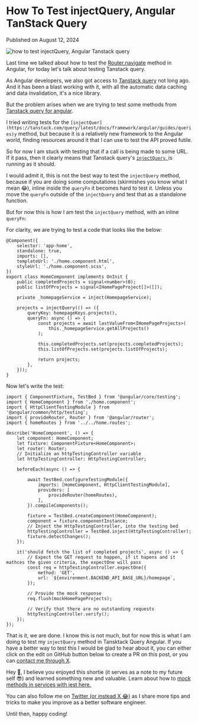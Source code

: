 # How To Test injectQuery, Angular TanStack Query

Published on August 12, 2024

![how to test injectQuery, Angular Tanstack query](https://cdn.sanity.io/images/ok7qsbpm/production/f69ea5e5dd61eac31fa2f10e28e5faf1d17cc93d-1692x1024.jpg?q=75&fit=clip&auto=format&fm=webp)

Last time we talked about how to test the [Router.navigate](https://konadu.devhow-to-test-router-navigate-in-angular) method in Angular, for today let's talk about testing Tanstack query.

As Angular developers, we also got access to [Tanstack query](https://tanstack.com/query/latest/docs/framework/angular/overview) not long ago. And it has been a blast working with it, with all the automatic data caching and data invalidation, it's a nice library.

But the problem arises when we are trying to test some methods from [Tanstack query for angular](https://tanstack.com/query/latest/docs/framework/angular/overview).

I tried writing tests for the `[injectQuer](https://tanstack.com/query/latest/docs/framework/angular/guides/queries)y` method, but because it is a relatively new framework to the Angular world, finding resources around it that I can use to test the API proved futile.

So for now I am stuck with testing that if a call is being made to some URL. If it pass, then it clearly means that Tanstack query's [`injectQuery`, ](https://tanstack.com/query/latest/docs/framework/angular/guides/queries)is running as it should.

I would admit it, this is not the best way to test the `injectQuery` method, because if you are doing some computations (skirmishes you know what I mean 😂), inline inside the `queryFn`  it becomes hard to test it. Unless you move the `queryFn` outside of the `injectQuery` and test that as a standalone function.

But for now this is how I am test the `injectQuery` method, with an inline `queryFn`:

For clarity, we are trying to test a code that looks like the below:

```undefined
@Component({
	selector: 'app-home',
	standalone: true,
	imports: [],
	templateUrl: './home.component.html',
	styleUrl: './home.component.scss',
})
export class HomeComponent implements OnInit {
	public completedProjects = signal<number>(0);
	public listOfProjects = signal<IHomePageProject[]>([]);

	private _homepageService = inject(HomepageService);
  
	projects = injectQuery(() => ({
		queryKey: homepageKeys.projects(),
		queryFn: async () => {
			const projects = await lastValueFrom<IHomePageProjects>(
				this._homepageService.getAllProjects()
			);

			this.completedProjects.set(projects.completedProjects);
			this.listOfProjects.set(projects.listOfProjects);

			return projects;
		},
	}));
}
```

Now let's write the test:

```undefined
import { ComponentFixture, TestBed } from '@angular/core/testing';
import { HomeComponent } from './home.component';
import { HttpClientTestingModule } from '@angular/common/http/testing';
import { provideRouter, Router } from '@angular/router';
import { homeRoutes } from '../../home.routes';

describe('HomeComponent', () => {
	let component: HomeComponent;
	let fixture: ComponentFixture<HomeComponent>;
	let router: Router;
    // Initialize an httpTestingController variable
  	let httpTestingController: HttpTestingController;

	beforeEach(async () => {

		await TestBed.configureTestingModule({
			imports: [HomeComponent, HttpClientTestingModule],
			providers: [
				provideRouter(homeRoutes),
			],
		}).compileComponents();

		fixture = TestBed.createComponent(HomeComponent);
		component = fixture.componentInstance;
        // Inject the HttpTestingController, into the testing bed
		httpTestingController = TestBed.inject(HttpTestingController);
		fixture.detectChanges();
	});

	it('should fetch the list of completed projects', async () => {
		// Expect the GET request to happen, if it hapens and it mathces the given criteria, the expectOne will pass
		const req = httpTestingController.expectOne({
			method: 'GET',
			url: `${environment.BACKEND_API_BASE_URL}/homepage`,
		});

		// Provide the mock response
		req.flush(mockHomePageProjects);

		// Verify that there are no outstanding requests
		httpTestingController.verify();
	});  
});

```

That is it, we are done. I know this is not much, but for now this is what I am doing to test my `injectQuery` method in Tansktack Query Angular. If you have a better way to test this I would be glad to hear about it, you can either click on the edit on GitHub button below to create a PR on this post, or you can [contact me through X](https://twitter.com/akuoko_konadu).

Hey 👋, I believe you enjoyed this shortie (it serves as a note to my future self 😎) and learned something new and valuable. Learn about how to [mock methods in services with jest here.](https://konadu.devhow-to-mock-services-in-angular-using-jest)

You can also follow me on [Twitter (or instead X 😂)](https://twitter.com/akuoko_konadu) as I share more tips and tricks to make you improve as a better software engineer.

Until then, happy coding!